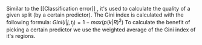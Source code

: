 Similar to the [[Classification error]] , it's used to calculate the quality of a given split (by a certain predictor). The Gini index is calculated with the following formula:
	$Gini(i|j,t_j)=1-max(p(k|R)^2)$ 
	To calculate the benefit of picking a certain predictor we use the weighted average of the Gini index of it's regions.